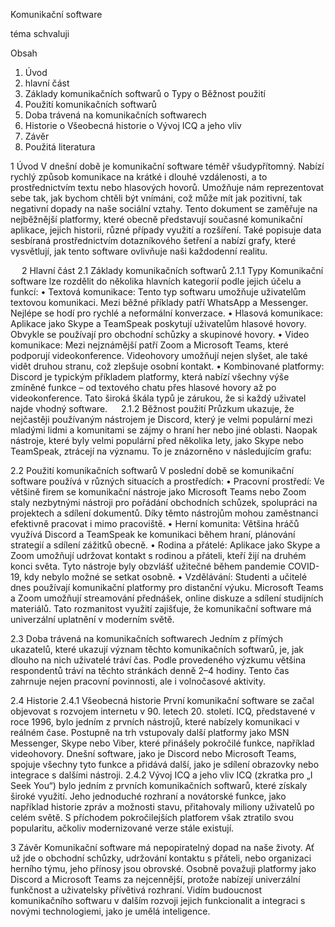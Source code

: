 Komunikační software

téma schvaluji

Obsah
1.	Úvod
2.	hlavní část
  1.	Základy komunikačních softwarů
    o	Typy
    o	Běžnost použití
  2.	Použití komunikačních softwarů
  3.	Doba trávená na komunikačních softwarech
  4.	Historie
    o	Všeobecná historie
    o	Vývoj ICQ a jeho vliv
3.	Závěr
4.	Použitá literatura


1	Úvod
V dnešní době je komunikační software téměř všudypřítomný. Nabízí rychlý způsob komunikace na krátké i dlouhé vzdálenosti, a to prostřednictvím textu nebo hlasových hovorů. Umožňuje nám reprezentovat sebe tak, jak bychom chtěli být vnímáni, což může mít jak pozitivní, tak negativní dopady na naše sociální vztahy. Tento dokument se zaměřuje na nejběžnější platformy, které obecně představují současné komunikační aplikace, jejich historii, různé případy využití a rozšíření. Také popisuje data sesbíraná prostřednictvím dotazníkového šetření a nabízí grafy, které vysvětlují, jak tento software ovlivňuje naši každodenní realitu.

 
2	Hlavní část
 2.1	Základy komunikačních softwarů
  2.1.1	Typy
Komunikační software lze rozdělit do několika hlavních kategorií podle jejich účelu a funkcí:
•	Textová komunikace:
Tento typ softwaru umožňuje uživatelům textovou komunikaci. Mezi běžné příklady patří WhatsApp a Messenger. Nejlépe se hodí pro rychlé a neformální konverzace.
•	Hlasová komunikace:
Aplikace jako Skype a TeamSpeak poskytují uživatelům hlasové hovory. Obvykle se používají pro obchodní schůzky a skupinové hovory.
•	Video komunikace:
Mezi nejznámější patří Zoom a Microsoft Teams, které podporují videokonference. Videohovory umožňují nejen slyšet, ale také vidět druhou stranu, což zlepšuje osobní kontakt.
•	Kombinované platformy:
Discord je typickým příkladem platformy, která nabízí všechny výše zmíněné funkce – od textového chatu přes hlasové hovory až po videokonference.
Tato široká škála typů je zárukou, že si každý uživatel najde vhodný software.
 
  2.1.2	Běžnost použití
Průzkum ukazuje, že nejčastěji používaným nástrojem je Discord, který je velmi populární mezi mladými lidmi a komunitami se zájmy o hraní her nebo jiné oblasti. Naopak nástroje, které byly velmi populární před několika lety, jako Skype nebo TeamSpeak, ztrácejí na významu. To je znázorněno v následujícím grafu: 

 2.2	Použití komunikačních softwarů
V poslední době se komunikační software používá v různých situacích a prostředích:
•	Pracovní prostředí:
Ve většině firem se komunikační nástroje jako Microsoft Teams nebo Zoom staly nezbytnými nástroji pro pořádání obchodních schůzek, spolupráci na projektech a sdílení dokumentů. Díky těmto nástrojům mohou zaměstnanci efektivně pracovat i mimo pracoviště.
•	Herní komunita:
Většina hráčů využívá Discord a TeamSpeak ke komunikaci během hraní, plánování strategií a sdílení zážitků obecně.
•	Rodina a přátelé:
Aplikace jako Skype a Zoom umožňují udržovat kontakt s rodinou a přáteli, kteří žijí na druhém konci světa. Tyto nástroje byly obzvlášť užitečné během pandemie COVID-19, kdy nebylo možné se setkat osobně.
•	Vzdělávání:
Studenti a učitelé dnes používají komunikační platformy pro distanční výuku. Microsoft Teams a Zoom umožňují streamování přednášek, online diskuze a sdílení studijních materiálů.
Tato rozmanitost využití zajišťuje, že komunikační software má univerzální uplatnění v moderním světě.

 2.3	Doba trávená na komunikačních softwarech
Jedním z přímých ukazatelů, které ukazují význam těchto komunikačních softwarů, je, jak dlouho na nich uživatelé tráví čas. Podle provedeného výzkumu většina respondentů tráví na těchto stránkách denně 2–4 hodiny. Tento čas zahrnuje nejen pracovní povinnosti, ale i volnočasové aktivity. 

 2.4	Historie
  2.4.1	Všeobecná historie
První komunikační software se začal objevovat s rozvojem internetu v 90. letech 20. století. ICQ, představené v roce 1996, bylo jedním z prvních nástrojů, které nabízely komunikaci v reálném čase. Postupně na trh vstupovaly další platformy jako MSN Messenger, Skype nebo Viber, které přinášely pokročilé funkce, například videohovory. Dnešní software, jako je Discord nebo Microsoft Teams, spojuje všechny tyto funkce a přidává další, jako je sdílení obrazovky nebo integrace s dalšími nástroji. 
  2.4.2	Vývoj ICQ a jeho vliv
ICQ (zkratka pro „I Seek You“) bylo jedním z prvních komunikačních softwarů, které získaly široké využití. Jeho jednoduché rozhraní a novátorské funkce, jako například historie zpráv a možnosti stavu, přitahovaly miliony uživatelů po celém světě. S příchodem pokročilejších platforem však ztratilo svou popularitu, ačkoliv modernizované verze stále existují. 

3    Závěr
Komunikační software má nepopiratelný dopad na naše životy. Ať už jde o obchodní schůzky, udržování kontaktu s přáteli, nebo organizaci herního týmu, jeho přínosy jsou obrovské. Osobně považuji platformy jako Discord a Microsoft Teams za nejcennější, protože nabízejí univerzální funkčnost a uživatelsky přívětivá rozhraní. Vidím budoucnost komunikačního softwaru v dalším rozvoji jejich funkcionalit a integraci s novými technologiemi, jako je umělá inteligence.
